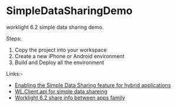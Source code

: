 SimpleDataSharingDemo
=====================

worklight 6.2 simple data sharing demo.

Steps:

1. Copy the project into your workspace
2. Create a new iPhone or Android environment
3. Build and Deploy all the environment

Links:-
* [Enabling the Simple Data Sharing feature for hybrid applications](http://www-01.ibm.com/support/knowledgecenter/api/content/SSZH4A_6.2.0/com.ibm.worklight.dev.doc/devref/t_enabling_simple_data_sharing_hybrid.html)
* [WL.Client.api for simple data shareing](http://www-01.ibm.com/support/knowledgecenter/api/content/SSZH4A_6.2.0/com.ibm.worklight.apiref.doc/html/refjavascript-client/html/WL.Client.html)
* [Worklight 6.2 share info between apps family](http://stackoverflow.com/questions/24674477/worklight-6-2-share-info-between-apps-family/24676274#24676274)
